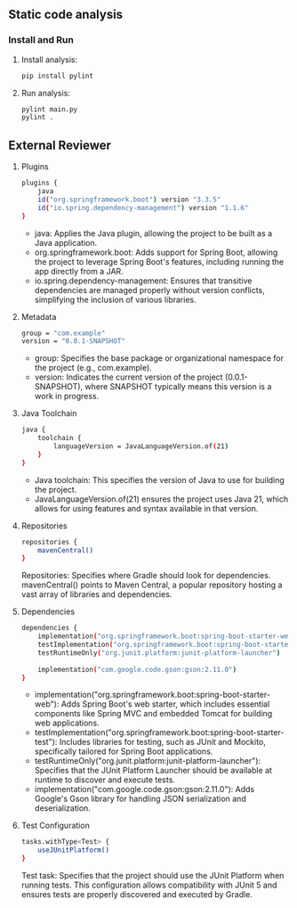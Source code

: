 ## Static code analysis

### Install and Run
1. Install analysis:
   ```bash
   pip install pylint
   ```
2. Run analysis:
   ```bash
   pylint main.py
   pylint .
   ```	

## External Reviewer

1. Plugins
   ```bash
   plugins {
       java
       id("org.springframework.boot") version "3.3.5"
       id("io.spring.dependency-management") version "1.1.6"
   }
   ```	
   - java: Applies the Java plugin, allowing the project to be built as a Java application.
   - org.springframework.boot: Adds support for Spring Boot, allowing the project to leverage Spring Boot's features, including running the app directly from a JAR.
   - io.spring.dependency-management: Ensures that transitive dependencies are managed properly without version conflicts, simplifying the inclusion of various libraries.
   
2. Metadata
   ```bash
   group = "com.example"
   version = "0.0.1-SNAPSHOT"
   ```
   - group: Specifies the base package or organizational namespace for the project (e.g., com.example).
   - version: Indicates the current version of the project (0.0.1-SNAPSHOT), where SNAPSHOT typically means this version is a work in progress.
   
3. Java Toolchain
   ```bash
   java {
       toolchain {
           languageVersion = JavaLanguageVersion.of(21)
       }
   }
   ```
   - Java toolchain: This specifies the version of Java to use for building the project.
   - JavaLanguageVersion.of(21) ensures the project uses Java 21, which allows for using features and syntax available in that version.
   
5. Repositories
   ```bash
   repositories {
       mavenCentral()
   }
   ```
   Repositories: Specifies where Gradle should look for dependencies. mavenCentral() points to Maven Central, a popular repository hosting a vast array of libraries and dependencies.
   
6. Dependencies
   ```bash
   dependencies {
       implementation("org.springframework.boot:spring-boot-starter-web")
       testImplementation("org.springframework.boot:spring-boot-starter-test")
       testRuntimeOnly("org.junit.platform:junit-platform-launcher")
       
       implementation("com.google.code.gson:gson:2.11.0")
   }
   ```
   - implementation("org.springframework.boot:spring-boot-starter-web"): Adds Spring Boot's web starter, which includes essential components like Spring MVC and embedded Tomcat for building web applications.
   - testImplementation("org.springframework.boot:spring-boot-starter-test"): Includes libraries for testing, such as JUnit and Mockito, specifically tailored for Spring Boot applications.
   - testRuntimeOnly("org.junit.platform:junit-platform-launcher"): Specifies that the JUnit Platform Launcher should be available at runtime to discover and execute tests.
   - implementation("com.google.code.gson:gson:2.11.0"): Adds Google's Gson library for handling JSON serialization and deserialization.
   
7. Test Configuration
   ```bash
   tasks.withType<Test> {
       useJUnitPlatform()
   }
   ```
   Test task: Specifies that the project should use the JUnit Platform when running tests. This configuration allows compatibility with JUnit 5 and ensures tests are properly discovered and executed by Gradle.
   
